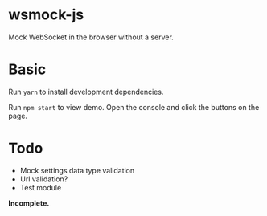 # wsmock-js
Mock WebSocket in the browser without a server.

# Basic
Run `yarn` to install development dependencies.

Run `npm start` to view demo. Open the console and click the buttons on the page.

# Todo

* Mock settings data type validation
* Url validation?
* Test module

**Incomplete.**

